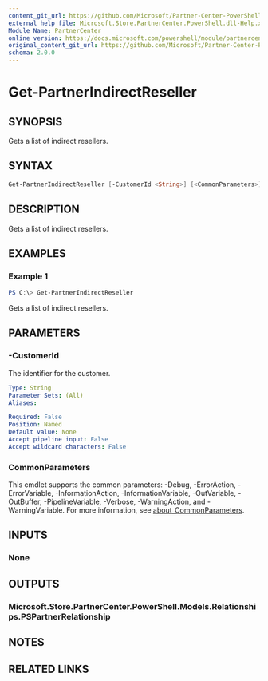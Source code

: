 ```yaml
---
content_git_url: https://github.com/Microsoft/Partner-Center-PowerShell/blob/master/docs/help/Get-PartnerIndirectReseller.md
external help file: Microsoft.Store.PartnerCenter.PowerShell.dll-Help.xml
Module Name: PartnerCenter
online version: https://docs.microsoft.com/powershell/module/partnercenter/Get-PartnerIndirectReseller
original_content_git_url: https://github.com/Microsoft/Partner-Center-PowerShell/blob/master/docs/help/Get-PartnerIndirectReseller.md
schema: 2.0.0
---
```


# Get-PartnerIndirectReseller

## SYNOPSIS
Gets a list of indirect resellers.

## SYNTAX

```powershell
Get-PartnerIndirectReseller [-CustomerId <String>] [<CommonParameters>]
```

## DESCRIPTION
Gets a list of indirect resellers.

## EXAMPLES

### Example 1
```powershell
PS C:\> Get-PartnerIndirectReseller
```

Gets a list of indirect resellers.

## PARAMETERS

### -CustomerId
The identifier for the customer.

```yaml
Type: String
Parameter Sets: (All)
Aliases:

Required: False
Position: Named
Default value: None
Accept pipeline input: False
Accept wildcard characters: False
```

### CommonParameters
This cmdlet supports the common parameters: -Debug, -ErrorAction, -ErrorVariable, -InformationAction, -InformationVariable, -OutVariable, -OutBuffer, -PipelineVariable, -Verbose, -WarningAction, and -WarningVariable. For more information, see [about_CommonParameters](http://go.microsoft.com/fwlink/?LinkID=113216).

## INPUTS

### None

## OUTPUTS

### Microsoft.Store.PartnerCenter.PowerShell.Models.Relationships.PSPartnerRelationship

## NOTES

## RELATED LINKS
